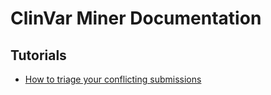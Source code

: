 # ClinVar Miner Documentation

## Tutorials

* [How to triage your conflicting submissions](/triage-conflicting-submissions])
